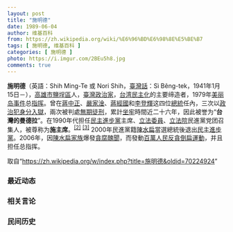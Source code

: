 ```yaml
---
layout: post
title: "施明德"
date: 1989-06-04
author: 维基百科
from: https://zh.wikipedia.org/wiki/%E6%96%BD%E6%98%8E%E5%BE%B7
tags: [ 施明德, 维基百科 ]
categories: [ 施明德 ]
photo: https://i.imgur.com/2BEu5h8.jpg
comments: true
---
```

<div class="mw-parser-output">
<p><b>施明德</b>（英語：<span lang="en">Shih Ming-Te 或 Nori Shih</span>，<a href="/wiki/%E8%87%BA%E7%81%A3%E8%A9%B1" title="臺灣話">臺灣話</a>：<span lang="nan"><style data-mw-deduplicate="TemplateStyles:r58929728">.mw-parser-output .sans-serif{font-family:-apple-system,BlinkMacSystemFont,"Segoe UI",Roboto,Lato,"Helvetica Neue",Helvetica,Arial,sans-serif}</style><span class="sans-serif"><span lang="nan">Sì Bêng-tek</span></span></span>，1941年1月15日<span class="useeditintro" title="Template:BLP editintro">－</span>），<a href="/wiki/%E9%AB%98%E9%9B%84%E5%B8%82" title="高雄市">高雄市</a><a href="/wiki/%E9%B9%BD%E5%9F%95%E5%8D%80" title="鹽埕區">鹽埕區</a>人，<a href="/wiki/%E8%87%BA%E7%81%A3" title="臺灣">臺灣</a><a href="/wiki/%E6%94%BF%E6%B2%BB%E5%AE%B6" title="政治家">政治家</a>，<a href="/wiki/%E5%8F%B0%E7%81%A3%E6%B0%91%E4%B8%BB%E5%8C%96" class="mw-redirect" title="台灣民主化">台湾民主化</a>的主要缔造者，1979年<a href="/wiki/%E7%BE%8E%E4%B8%BD%E5%B2%9B%E4%BA%8B%E4%BB%B6" class="mw-redirect" title="美丽岛事件">美丽岛事件</a>总<a href="/wiki/%E6%8C%87%E6%8C%A5" class="mw-redirect mw-disambig" title="指挥">指挥</a>。曾在<a href="/wiki/%E8%94%A3%E4%B8%AD%E6%AD%A3" title="蔣中正">蔣中正</a>、<a href="/wiki/%E5%9A%B4%E5%AE%B6%E6%B7%A6" title="嚴家淦">嚴家淦</a>、<a href="/wiki/%E8%94%A3%E7%B6%93%E5%9C%8B" title="蔣經國">蔣經國</a>和<a href="/wiki/%E6%9D%8E%E7%99%BB%E8%BC%9D" title="李登輝">李登輝</a>这四位<a href="/wiki/%E4%B8%AD%E8%8F%AF%E6%B0%91%E5%9C%8B%E7%B8%BD%E7%B5%B1" title="中華民國總統">總統</a>任內，三次以<a href="/wiki/%E6%94%BF%E6%B2%BB%E7%8A%AF" title="政治犯">政治犯</a><a href="/wiki/%E8%BA%AB%E5%88%86" class="mw-redirect" title="身分">身分</a><a href="/wiki/%E5%85%A5%E7%8D%84" class="mw-redirect" title="入獄">入獄</a>，兩次被判處<a href="/wiki/%E7%84%A1%E6%9C%9F%E5%BE%92%E5%88%91" title="無期徒刑">無期徒刑</a>，累計<a href="/wiki/%E5%9D%90%E7%89%A2" class="mw-redirect mw-disambig" title="坐牢">坐牢</a>時間近二十六年，因此被誉为“<b>台灣的曼德拉</b>”。在1990年代担任<a href="/wiki/%E6%B0%91%E4%B8%BB%E9%80%B2%E6%AD%A5%E9%BB%A8" title="民主進步黨">民主進步黨</a>主席、<a href="/wiki/%E7%AB%8B%E6%B3%95%E9%99%A2#立法委員" title="立法院">立法委員</a>、<a href="/wiki/%E7%AB%8B%E6%B3%95%E9%99%A2" title="立法院">立法院</a>民進黨党团召集人，被尊称为<b>施主席</b>。<sup id="cite_ref-2" class="reference"><a href="#cite_note-2">[2]</a></sup> <sup id="cite_ref-3" class="reference"><a href="#cite_note-3">[3]</a></sup> 2000年民進黨籍<a href="/wiki/%E9%99%B3%E6%B0%B4%E6%89%81" title="陳水扁">陳水扁</a>當選總統後退出<a href="/wiki/%E6%B0%91%E4%B8%BB%E9%80%B2%E6%AD%A5%E9%BB%A8" title="民主進步黨">民主進步黨</a>。2006年，因<a href="/wiki/%E9%99%B3%E6%B0%B4%E6%89%81%E5%AE%B6%E6%97%8F" class="mw-redirect" title="陳水扁家族">陳水扁家族</a>爆發<a href="/wiki/%E6%89%81%E5%AE%B6%E5%BC%8A%E6%A1%88" class="mw-disambig" title="扁家弊案">貪腐醜聞</a>，而發動<a href="/wiki/%E7%99%BE%E8%90%AC%E4%BA%BA%E6%B0%91%E5%8F%8D%E8%B2%AA%E5%80%92%E6%89%81%E9%81%8B%E5%8B%95" class="mw-redirect" title="百萬人民反貪倒扁運動">百萬人民反貪倒扁運動</a>，并且担任总指挥。
</p>
</div><noscript><img src="//zh.wikipedia.org/wiki/Special:CentralAutoLogin/start?type=1x1" alt="" title="" width="1" height="1" style="border: none; position: absolute;"></noscript>
<div class="printfooter">取自“<a dir="ltr" href="https://zh.wikipedia.org/w/index.php?title=施明德&amp;oldid=70224924">https://zh.wikipedia.org/w/index.php?title=施明德&amp;oldid=70224924</a>”</div><div id="recent-news"><h3>最近动态</h3><ul></ul></div><div id="open-opinion"><h3>相关言论</h3><ul></ul></div><div id="mjls-record"><h3>民间历史</h3><ul></ul></div>